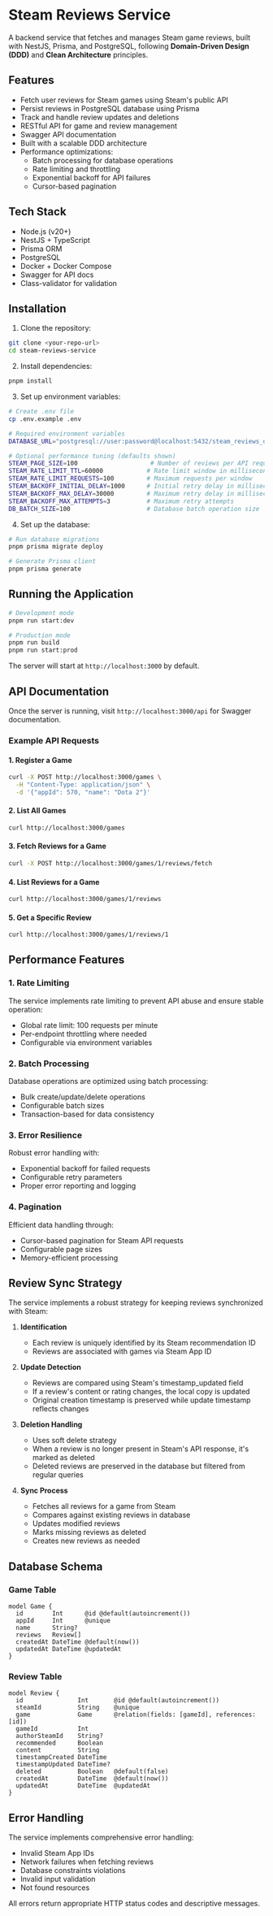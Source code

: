 # Steam Reviews Service

A backend service that fetches and manages Steam game reviews, built with NestJS, Prisma, and PostgreSQL, following **Domain-Driven Design (DDD)** and **Clean Architecture** principles.

## Features

- Fetch user reviews for Steam games using Steam's public API
- Persist reviews in PostgreSQL database using Prisma
- Track and handle review updates and deletions
- RESTful API for game and review management
- Swagger API documentation
- Built with a scalable DDD architecture
- Performance optimizations:
  - Batch processing for database operations
  - Rate limiting and throttling
  - Exponential backoff for API failures
  - Cursor-based pagination

## Tech Stack

- Node.js (v20+)
- NestJS + TypeScript
- Prisma ORM
- PostgreSQL
- Docker + Docker Compose
- Swagger for API docs
- Class-validator for validation

## Installation

1. Clone the repository:
```bash
git clone <your-repo-url>
cd steam-reviews-service
```

2. Install dependencies:
```bash
pnpm install
```

3. Set up environment variables:
```bash
# Create .env file
cp .env.example .env

# Required environment variables
DATABASE_URL="postgresql://user:password@localhost:5432/steam_reviews_db"

# Optional performance tuning (defaults shown)
STEAM_PAGE_SIZE=100                    # Number of reviews per API request
STEAM_RATE_LIMIT_TTL=60000            # Rate limit window in milliseconds
STEAM_RATE_LIMIT_REQUESTS=100         # Maximum requests per window
STEAM_BACKOFF_INITIAL_DELAY=1000      # Initial retry delay in milliseconds
STEAM_BACKOFF_MAX_DELAY=30000         # Maximum retry delay in milliseconds
STEAM_BACKOFF_MAX_ATTEMPTS=3          # Maximum retry attempts
DB_BATCH_SIZE=100                     # Database batch operation size
```

4. Set up the database:
```bash
# Run database migrations
pnpm prisma migrate deploy

# Generate Prisma client
pnpm prisma generate
```

## Running the Application

```bash
# Development mode
pnpm run start:dev

# Production mode
pnpm run build
pnpm run start:prod
```

The server will start at `http://localhost:3000` by default.

## API Documentation

Once the server is running, visit `http://localhost:3000/api` for Swagger documentation.

### Example API Requests

#### 1. Register a Game
```bash
curl -X POST http://localhost:3000/games \
  -H "Content-Type: application/json" \
  -d '{"appId": 570, "name": "Dota 2"}'
```

#### 2. List All Games
```bash
curl http://localhost:3000/games
```

#### 3. Fetch Reviews for a Game
```bash
curl -X POST http://localhost:3000/games/1/reviews/fetch
```

#### 4. List Reviews for a Game
```bash
curl http://localhost:3000/games/1/reviews
```

#### 5. Get a Specific Review
```bash
curl http://localhost:3000/games/1/reviews/1
```

## Performance Features

### 1. Rate Limiting
The service implements rate limiting to prevent API abuse and ensure stable operation:
- Global rate limit: 100 requests per minute
- Per-endpoint throttling where needed
- Configurable via environment variables

### 2. Batch Processing
Database operations are optimized using batch processing:
- Bulk create/update/delete operations
- Configurable batch sizes
- Transaction-based for data consistency

### 3. Error Resilience
Robust error handling with:
- Exponential backoff for failed requests
- Configurable retry parameters
- Proper error reporting and logging

### 4. Pagination
Efficient data handling through:
- Cursor-based pagination for Steam API requests
- Configurable page sizes
- Memory-efficient processing

## Review Sync Strategy

The service implements a robust strategy for keeping reviews synchronized with Steam:

1. **Identification**
   - Each review is uniquely identified by its Steam recommendation ID
   - Reviews are associated with games via Steam App ID

2. **Update Detection**
   - Reviews are compared using Steam's timestamp_updated field
   - If a review's content or rating changes, the local copy is updated
   - Original creation timestamp is preserved while update timestamp reflects changes

3. **Deletion Handling**
   - Uses soft delete strategy
   - When a review is no longer present in Steam's API response, it's marked as deleted
   - Deleted reviews are preserved in the database but filtered from regular queries

4. **Sync Process**
   - Fetches all reviews for a game from Steam
   - Compares against existing reviews in database
   - Updates modified reviews
   - Marks missing reviews as deleted
   - Creates new reviews as needed

## Database Schema

### Game Table
```prisma
model Game {
  id        Int      @id @default(autoincrement())
  appId     Int      @unique
  name      String?
  reviews   Review[]
  createdAt DateTime @default(now())
  updatedAt DateTime @updatedAt
}
```

### Review Table
```prisma
model Review {
  id               Int       @id @default(autoincrement())
  steamId          String    @unique
  game             Game      @relation(fields: [gameId], references: [id])
  gameId           Int
  authorSteamId    String?
  recommended      Boolean
  content          String
  timestampCreated DateTime
  timestampUpdated DateTime?
  deleted          Boolean   @default(false)
  createdAt        DateTime  @default(now())
  updatedAt        DateTime  @updatedAt
}
```

## Error Handling

The service implements comprehensive error handling:

- Invalid Steam App IDs
- Network failures when fetching reviews
- Database constraints violations
- Invalid input validation
- Not found resources

All errors return appropriate HTTP status codes and descriptive messages.
